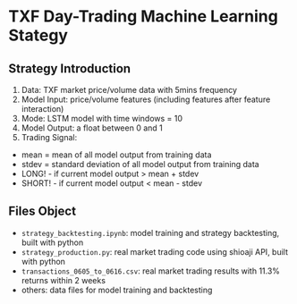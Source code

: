 # TXF Day-Trading Machine Learning Stategy
## Strategy Introduction
1. Data: TXF market price/volume data with 5mins frequency  
2. Model Input: price/volume features (including features after feature interaction)  
3. Mode: LSTM model with time windows = 10  
4. Model Output: a float between 0 and 1  
5. Trading Signal:
- mean = mean of all model output from training data
- stdev = standard deviation of all model output from training data
- LONG! - if current model output > mean + stdev 
- SHORT! - if current model output < mean - stdev
## Files Object
- `strategy_backtesting.ipynb`: model training and strategy backtesting, built with python
- `strategy_production.py`: real market trading code using shioaji API, built with python
- `transactions_0605_to_0616.csv`: real market trading results with 11.3% returns within 2 weeks
- others: data files for model training and backtesting